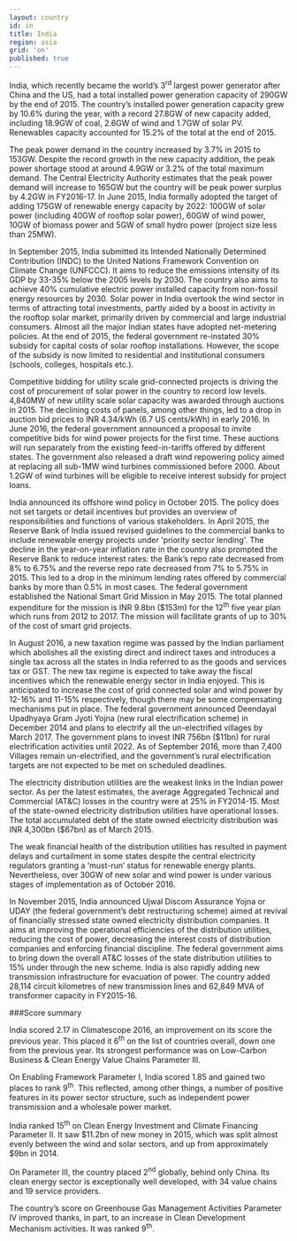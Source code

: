 ```yaml
---
layout: country
id: in
title: India
region: asia
grid: 'on'
published: true
---
```

India, which recently became the world’s 3<sup>rd</sup> largest power generator after China and the US, had a total installed power generation capacity of 290GW by the end of 2015. The country’s installed power generation capacity grew by 10.6% during the year, with a record 27.8GW of new capacity added, including 18.9GW of coal, 2.6GW of wind and 1.7GW of solar PV. Renewables capacity accounted for 15.2% of the total at the end of 2015.

The peak power demand in the country increased by 3.7% in 2015 to 153GW. Despite the record growth in the new capacity addition, the peak power shortage stood at around 4.9GW or 3.2% of the total maximum demand. The Central Electricity Authority estimates that the peak power demand will increase to 165GW but the country will be peak power surplus by 4.2GW in FY2016-17.
In June 2015, India formally adopted the target of adding 175GW of renewable energy capacity by 2022: 100GW of solar power (including 40GW of rooftop solar power), 60GW of wind power, 10GW of biomass power and 5GW of small hydro power (project size less than 25MW).

In September 2015, India submitted its Intended Nationally Determined Contribution (INDC) to the United Nations Framework Convention on Climate Change (UNFCCC). It aims to reduce the emissions intensity of its GDP by 33-35% below the 2005 levels by 2030. The country also aims to achieve 40% cumulative electric power installed capacity from non-fossil energy resources by 2030.
Solar power in India overtook the wind sector in terms of attracting total investments, partly aided by a boost in activity in the rooftop solar market, primarily driven by commercial and large industrial consumers. Almost all the major Indian states have adopted net-metering policies. At the end of 2015, the federal government re-instated 30% subsidy for capital costs of solar rooftop installations. However, the scope of the subsidy is now limited to residential and institutional consumers (schools, colleges, hospitals etc.). 

Competitive bidding for utility scale grid-connected projects is driving the cost of procurement of solar power in the country to record low levels. 4,840MW of new utility scale solar capacity was awarded through auctions in 2015. The declining costs of panels, among other things, led to a drop in auction bid prices to INR 4.34/kWh (6.7 US cents/kWh) in early 2016. 
In June 2016, the federal government announced a proposal to invite competitive bids for wind power projects for the first time. These auctions will run separately from the existing feed-in-tariffs offered by different states. The government also released a draft wind repowering policy aimed at replacing all sub-1MW wind turbines commissioned before 2000. About 1.2GW of wind turbines will be eligible to receive interest subsidy for project loans. 

India announced its offshore wind policy in October 2015. The policy does not set targets or detail incentives but provides an overview of responsibilities and functions of various stakeholders.
In April 2015, the Reserve Bank of India issued revised guidelines to the commercial banks to include renewable energy projects under 'priority sector lending'. The decline in the year-on-year inflation rate in the country also prompted the Reserve Bank to reduce interest rates: the Bank’s repo rate decreased from 8% to 6.75% and the reverse repo rate decreased from 7% to 5.75% in 2015. This led to a drop in the minimum lending rates offered by commercial banks by more than 0.5% in most cases.
The federal government established the National Smart Grid Mission in May 2015. The total planned expenditure for the mission is INR 9.8bn ($153m) for the 12<sup>th</sup> five year plan which runs from 2012 to 2017. The mission will facilitate grants of up to 30% of the cost of smart grid projects. 

In August 2016, a new taxation regime was passed by the Indian parliament which abolishes all the existing direct and indirect taxes and introduces a single tax across all the states in India referred to as the goods and services tax or GST. The new tax regime is expected to take away the fiscal incentives which the renewable energy sector in India enjoyed. This is anticipated to increase the cost of grid connected solar and wind power by 12-16% and 11-15% respectively, though there may be some compensating mechanisms put in place.
The federal government announced Deendayal Upadhyaya Gram Jyoti Yojna (new rural electrification scheme) in December 2014 and plans to electrify all the un-electrified villages by March 2017. The government plans to invest INR 756bn ($11bn) for rural electrification activities until 2022. As of September 2016, more than 7,400 Villages remain un-electrified, and the government’s rural electrification targets are not expected to be met on scheduled deadlines.

The electricity distribution utilities are the weakest links in the Indian power sector. As per the latest estimates, the average Aggregated Technical and Commercial (AT&C) losses in the country were at 25% in FY2014-15. Most of the state-owned electricity distribution utilities have operational losses. The total accumulated debt of the state owned electricity distribution was INR 4,300bn ($67bn) as of March 2015.

The weak financial health of the distribution utilities has resulted in payment delays and curtailment in some states despite the central electricity regulators granting a ‘must-run’ status for renewable energy plants. Nevertheless, over 30GW of new solar and wind power is under various stages of implementation as of October 2016. 

In November 2015, India announced Ujwal Discom Assurance Yojna or UDAY (the federal government’s debt restructuring scheme) aimed at revival of financially stressed state owned electricity distribution companies. It aims at improving the operational efficiencies of the distribution utilities, reducing the cost of power, decreasing the interest costs of distribution companies and enforcing financial discipline. The federal government aims to bring down the overall AT&C losses of the state distribution utilities to 15% under through the new scheme.
India is also rapidly adding new transmission infrastructure for evacuation of power. The country added 28,114 circuit kilometres of new transmission lines and 62,849 MVA of transformer capacity in FY2015-16.


###Score summary

India scored 2.17 in Climatescope 2016, an improvement on its score the previous year. This placed it 6<sup>th</sup> on the list of countries overall, down one from the previous year. Its strongest performance was on Low-Carbon Business & Clean Energy Value Chains Parameter III.

On Enabling Framework Parameter I, India scored 1.85 and gained two places to rank 9<sup>th</sup>. This reflected, among other things, a number of positive features in its power sector structure, such as independent power transmission and a wholesale power market.

India ranked 15<sup>th</sup> on Clean Energy Investment and Climate Financing Parameter II. It saw $11.2bn of new money in 2015, which was split almost evenly between the wind and solar sectors, and up from approximately $9bn in 2014.

On Parameter III, the country placed 2<sup>nd</sup> globally, behind only China. Its clean energy sector is exceptionally well developed, with 34 value chains and 19 service providers. 

The country’s score on Greenhouse Gas Management Activities Parameter IV improved thanks, in part, to an increase in Clean Development Mechanism activities. It was ranked 9<sup>th</sup>.




